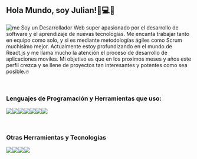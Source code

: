 ## Hola Mundo, soy Julian!👦💻🚀

![me](https://user-images.githubusercontent.com/55161409/160978651-921e963b-b6ec-4d22-8717-bdc05f5a385b.png)
Soy un Desarrollador Web super apasionado por el desarrollo de software y el aprendizaje de nuevas tecnologías. Me encanta trabajar tanto en equipo como solo, y si es mediante metodologías ágiles como Scrum muchísimo mejor. Actualmente estoy profundizando en el mundo de React.js y me llama mucho la atención el proceso de desarrollo de aplicaciones moviles. Mi objetivo es que en los proximos meses y años este perfil crezca y se llene de proyectos tan interesantes y potentes como sea posible.🔥

<br/>

### Lenguajes de Programación y Herramientas que uso:
<img src="https://img.shields.io/badge/JavaScript-F7DF1E?style=for-the-badge&logo=javascript&logoColor=black"><img src="https://img.shields.io/badge/HTML5-E34F26?style=for-the-badge&logo=html5&logoColor=white"><img src="https://img.shields.io/badge/CSS3-1572B6?style=for-the-badge&logo=css3&logoColor=white"><img src="https://img.shields.io/badge/React-20232A?style=for-the-badge&logo=react&logoColor=61DAFB"><img src="https://img.shields.io/badge/Node.js-43853D?style=for-the-badge&logo=node.js&logoColor=white"><img src="https://img.shields.io/badge/Express.js-404D59?style=for-the-badge"><img src="https://img.shields.io/badge/MySQL-00000F?style=for-the-badge&logo=mysql&logoColor=white">

<br/>

### Otras Herramientas y Tecnologías
<img src="https://img.shields.io/badge/Heroku-430098?style=for-the-badge&logo=heroku&logoColor=white"><img src="https://img.shields.io/badge/Netlify-00C7B7?style=for-the-badge&logo=netlify&logoColor=white"><img src="https://img.shields.io/badge/Git-F05032?style=for-the-badge&logo=git&logoColor=white"><img src="https://img.shields.io/badge/GitHub-100000?style=for-the-badge&logo=github&logoColor=white">
<!--
**JulianMartinezx/JulianMartinezx** is a ✨ _special_ ✨ repository because its `README.md` (this file) appears on your GitHub profile.

Here are some ideas to get you started:

- 🔭 I’m currently working on ...
- 🌱 I’m currently learning ...
- 👯 I’m looking to collaborate on ...
- 🤔 I’m looking for help with ...
- 💬 Ask me about ...
- 📫 How to reach me: ...
- 😄 Pronouns: ...
- ⚡ Fun fact: ...
-->

